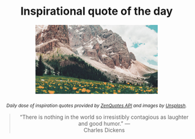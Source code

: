 
<div align="center">

# Inspirational quote of the day

<img src="./data/photo.jpeg" alt="Beautiful nature photo" width="320" height="180">

<sub><i>Daily dose of inspiration quotes provided by [ZenQuotes API](https://zenquotes.io/) and images by [Unsplash](https://unsplash.com/).</i></sub>


<blockquote>&ldquo;There is nothing in the world so irresistibly contagious as laughter and good humor.&rdquo; &mdash; <footer>Charles Dickens</footer></blockquote>

</div>
